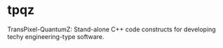 # tpqz
TransPixel-QuantumZ: Stand-alone C++ code constructs for developing techy engineering-type software.

